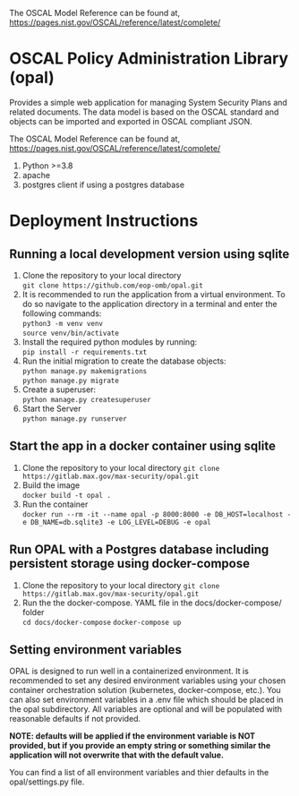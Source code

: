 The OSCAL Model Reference can be found at, https://pages.nist.gov/OSCAL/reference/latest/complete/

# OSCAL Policy Administration Library (opal)
Provides a simple web application for managing System Security Plans and related documents.  The data model is based on the OSCAL standard and objects can be imported and exported in OSCAL compliant JSON. 

The OSCAL Model Reference can be found at, https://pages.nist.gov/OSCAL/reference/latest/complete/

1. Python >=3.8
2. apache
3. postgres client if using a postgres database

# Deployment Instructions
## Running a local development version using sqlite
1. Clone the repository to your local directory\
   `git clone https://github.com/eop-omb/opal.git`
2. It is recommended to run the application from a virtual environment. To do so navigate to the application directory in a terminal and enter the following commands:\
   `python3 -m venv venv`\
   `source venv/bin/activate`
3. Install the required python modules by running:\
   `pip install -r requirements.txt`
4. Run the initial migration to create the database objects:\
   `python manage.py makemigrations`\
   `python manage.py migrate`
5. Create a superuser:\
   `python manage.py createsuperuser`
6. Start the Server\
   `python manage.py runserver`
## Start the app in a docker container using sqlite
1. Clone the repository to your local directory
   `git clone https://gitlab.max.gov/max-security/opal.git`
2. Build the image\
    `docker build -t opal .`
3. Run the container\
    `docker run --rm -it --name opal -p 8000:8000 -e DB_HOST=localhost -e DB_NAME=db.sqlite3 -e LOG_LEVEL=DEBUG -e opal`
## Run OPAL with a Postgres database including persistent storage using docker-compose
1. Clone the repository to your local directory
   `git clone https://gitlab.max.gov/max-security/opal.git`
3. Run the the docker-compose. YAML file in the docs/docker-compose/ folder\
    `cd docs/docker-compose`
    `docker-compose up`

## Setting environment variables
OPAL is designed to run well in a containerized environment. It is recommended to set any desired environment variables using your chosen container orchestration solution (kubernetes, docker-compose, etc.).  You can also set environment variables in a .env file which should be placed in the opal subdirectory. All variables are optional and will be populated with reasonable defaults if not provided. 

**NOTE: defaults will be applied if the environment variable is NOT provided, but if you provide an empty string or something similar the application will not overwrite that with the default value.**

You can find a list of all environment variables and thier defaults in the opal/settings.py file.
